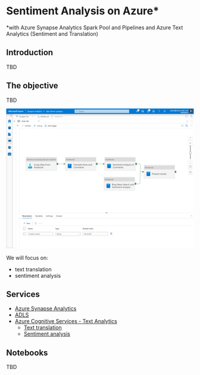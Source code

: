 # Sentiment Analysis on Azure*
*with Azure Synapse Analytics Spark Pool and Pipelines and Azure Text Analytics (Sentiment and Translation) 


## Introduction
TBD


## The objective
TBD

![ArchDiagram](https://raw.githubusercontent.com/ekote/sentiment-analysis-with-azure-synapse/main/assets/synapse-pipeline-diagram.png) 

We will focus on:
- text translation
- sentiment analysis

## Services
- [Azure Synapse Analytics](https://docs.microsoft.com/en-us/azure/synapse-analytics/overview-what-is) 
- [ADLS](https://docs.microsoft.com/en-us/azure/storage/blobs/data-lake-storage-introduction)
- [Azure Cognitive Services - Text Analytics](https://azure.microsoft.com/en-us/services/cognitive-services/text-analytics/)
  - [Text translation](https://docs.microsoft.com/en-us/azure/cognitive-services/translator/)
  - [Sentiment analysis](https://docs.microsoft.com/en-us/azure/cognitive-services/language-service/sentiment-opinion-mining/overview)


## Notebooks
TBD